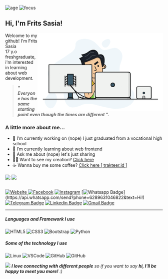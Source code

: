 ![age](https://img.shields.io/badge/Age-17-blue)
![focus](https://img.shields.io/badge/Focus-FullStack-blue)

## **Hi, I'm Frits Sasia!**

<img align="right" height="250" width="400" alt="GIF" src="https://github.com/fritssasia/fritssasia/blob/master/assets/people.gif?raw=true" style="object-fit:cover;">

Welcome to my github! I'm Frits Sasia<br>17 y.o freshgraduate, i'm interested in learning about web development.
> ***" Everyone has the same starting point even though the times are different ".***

### **A little more about me...**
- 🔭 I’m currently working on (nope) I just graduated from a vocational high school
- 🌱 I’m currently learning about web frontend
- 💬 Ask me about (nope) let's just sharing
- 👨‍💻 Want to see my creation? [Click here](https://github.com/fritssasia/fritssasia/blob/master/myprojects.md)
- ☕ Wanna buy me some coffee? [Click here [ trakteer.id ]](https://trakteer.id/fritssasia)

<!--
<img align="left" src="https://github-readme-stats.vercel.app/api?username=fritssasia&show_icons=true&theme=buefy">
<img align="right" height="195px" src="https://github-readme-stats.vercel.app/api/top-langs/?username=fritssasia&theme=buefy">
-->

<img align="center" src="https://github-readme-stats.vercel.app/api?username=fritssasia&show_icons=true&hide_border=true&title_color=94b4a4&amp&icon_color=FFFFFF&amp&text_color=FFFFFF&amp&bg_color=000000&count_private=true&include_all_commits=true"/>
<img align="center" height="195px" src="https://github-readme-stats.vercel.app/api/top-langs/?username=fritssasia&text_color=FFFFFF&bg_color=000000&title_color=94b4a4&hide_border=true" />


<br>
<br>

<a href="https://fritssasia.github.io"><img alt="Website" src="https://img.shields.io/badge/Website-fritssasia.github.io-blue?style=flat-square&logo=google-chrome">
[![Facebook](https://img.shields.io/badge/-Facebook-4267B2?style=flat-square&labelColor=4267B2&logo=facebook&logoColor=white&link=https://web.facebook.com/fritslx)](https://web.facebook.com/fritslx)
[![Instagram](https://img.shields.io/badge/-Instagram-125688?style=flat-square&labelColor=125688&logo=instagram&logoColor=fb3958&link=https://web.facebook.com/fritslx)](https://web.facebook.com/fritslx)
[![Whatsapp Badge](https://img.shields.io/badge/-Whatsapp-4CA143?style=flat-square&labelColor=4CA143&logo=whatsapp&logoColor=white&link=https://api.whatsapp.com/send?phone=6289631046822&text=Hi!)](https://api.whatsapp.com/send?phone=6289631046822&text=Hi!)
[![Telegram Badge](https://img.shields.io/badge/-Telegram-1ca0f1?style=flat-square&labelColor=1ca0f1&logo=telegram&logoColor=white&link=https://t.me/luiz740)](https://t.me/Frits_Sasia)
[![Linkedin Badge](https://img.shields.io/badge/-LinkedIn-blue?style=flat-square&logo=Linkedin&logoColor=white&link=https://www.linkedin.com/in/luiz-carlos-abbott-galvão-neto-21a93b148/)](https://www.linkedin.com/in/rivas-frits-sasia-a810661a7/)
[![Gmail Badge](https://img.shields.io/badge/-Gmail-c14438?style=flat-square&logo=Gmail&logoColor=white&link=mailto:fritssasia@gmail.com)](mailto:fritssasia@gmail.com)

---

##### Languages and Framework I use
![HTML5](https://img.shields.io/badge/-HTML5-000000?style=flat&logo=html5)
![CSS3](https://img.shields.io/badge/-CSS3-000000?style=flat&logo=css3&logoColor=264de4)
![Bootstrap](https://img.shields.io/badge/-Bootstrap-000000?style=flat&logo=bootstrap&logoColor=6610f2)
![Python](https://img.shields.io/badge/-Python-000000?style=flat&logo=python)

##### Some of the technology I use
![Linux](https://img.shields.io/badge/-Linux-222222?style=flat&logo=linux&logoColor=yellow)
![VSCode](https://img.shields.io/badge/-VSCode-222222?style=flat&logo=visual-studio-code&logoColor=1575F9)
![GitHub](https://img.shields.io/badge/-GitHub-222222?style=flat&logo=github&logoColor=white)
![GitHub](https://img.shields.io/badge/-Chrome-222222?style=flat&logo=google-chrome&logoColor=blue)

<img src="https://media.giphy.com/media/LnQjpWaON8nhr21vNW/giphy.gif" width="60"> <em><b>I love connecting with different people</b> so if you want to say <b>hi, I'll be happy to meet you more!</b> :)</em>